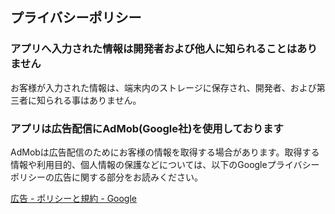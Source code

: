 <!----- main ----->
 <article>
 <h1>プライバシーポリシー</h1>
 <section>
 <h3>アプリへ入力された情報は開発者および他人に知られることはありません</h3>
 <p>お客様が入力された情報は、端末内のストレージに保存され、開発者、および第三者に知られる事はありません。</p>
 </section>
 <section>
  <h3>アプリは広告配信にAdMob(Google社)を使用しております</h3>
  <p>AdMobは広告配信のためにお客様の情報を取得する場合があります。取得する情報や利用目的、個人情報の保護などについては、以下のGoogleプライバシーポリシーの広告に関する部分をお読みください。</p>
  <a href= "https://policies.google.com/technologies/ads?hl=ja" >広告 - ポリシーと規約 - Google</a>
  </section>
 </article>
 <!----- /main ----->
